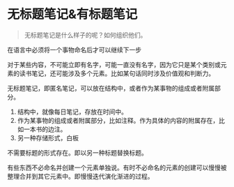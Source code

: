 # 无标题笔记&有标题笔记

> 无标题笔记是什么样子的呢？如何组织他们。

在语言中必须将一个事物命名后才可以继续下一步

对于某些内容，不可能立即有名字，可能一直没有名字，因为它只是某个类别或元素的读书笔记，还可能涉及多个元素。比如某句话同时涉及价值观和判断力。

无标题笔记，即匿名笔记，可以放在结构中，或者作为某事物的组成或者附属部分。

1. 结构中，就像每日笔记，存放在时间中。
2. 作为某事物的组成或者附属部分，比如注释。作为具体的内容的附属存在，比如一本书的边注。
3. 另一种存储形式，白板

不需要标题的形式存在。即以另一种标题替换标题。

有些东西不必命名并创建一个元素单独说。有时不必命名的元素的创建可以慢慢被整理合并到其它元素中。即慢慢迭代演化渐进的过程。